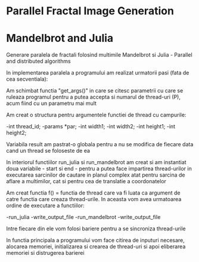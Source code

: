 # Parallel Fractal Image Generation 
# Mandelbrot and Julia

Generare paralela de fractali folosind multimile Mandelbrot si Julia - Parallel and distributed algorithms



In implementarea paralela a programului am realizat urmatorii pasi (fata de cea secventiala):

Am schimbat functia "get_args()" in care se citesc parametrii cu care se ruleaza programul pentru a putea accepta si numarul de thread-uri (P), acum fiind cu un parametru mai mult

Am creat o structura pentru argumentele functiei de thread cu campurile:

-int thread_id;
-params *par;
-int width1;
-int width2;
-int height1;
-int height2;
			
Variabila result am pastrat-o globala pentru a nu se modifica de fiecare data cand un thread se foloseste de ea

In interiorul functiilor run_julia si run_mandelbrot am creat si am instantiat doua variabile - start si end - pentru a putea face impartirea thread-urilor in executarea sarcinilor de cautare in planul complex atat pentru sarcina de aflare a multimilor, cat si pentru cea de translatie a coordonatelor

Am creat functia f() = functia de thread care va fi luata ca argument de catre functia care creaza thread-urile. In aceasta vom avea urmatoarea ordine de executare a functiilor:

-run_julia
-write_output_file
-run_mandelbrot
-write_output_file
			
Intre fiecare din ele vom folosi bariere pentru a se sincroniza thread-urile

In functia principala a programului vom face citirea de inputuri necesare, alocarea memoriei, initializarea si crearea de thread-uri si apoi eliberarea memoriei si distrugerea barierei
